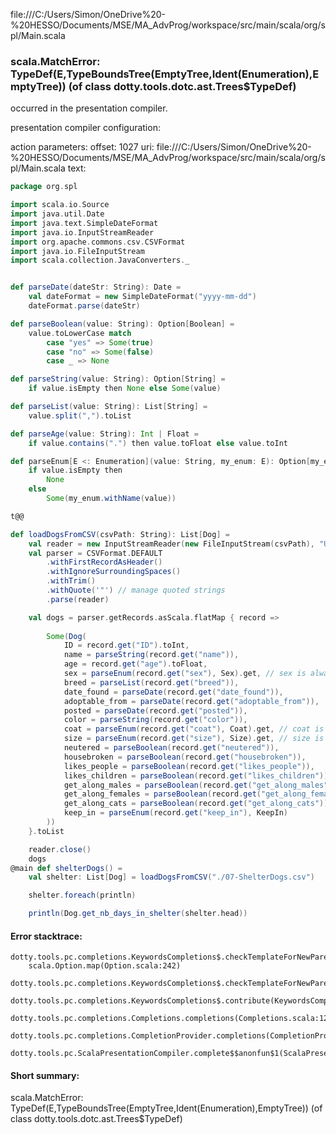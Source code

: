 file:///C:/Users/Simon/OneDrive%20-%20HESSO/Documents/MSE/MA_AdvProg/workspace/src/main/scala/org/spl/Main.scala
### scala.MatchError: TypeDef(E,TypeBoundsTree(EmptyTree,Ident(Enumeration),EmptyTree)) (of class dotty.tools.dotc.ast.Trees$TypeDef)

occurred in the presentation compiler.

presentation compiler configuration:


action parameters:
offset: 1027
uri: file:///C:/Users/Simon/OneDrive%20-%20HESSO/Documents/MSE/MA_AdvProg/workspace/src/main/scala/org/spl/Main.scala
text:
```scala
package org.spl

import scala.io.Source
import java.util.Date
import java.text.SimpleDateFormat
import java.io.InputStreamReader
import org.apache.commons.csv.CSVFormat
import java.io.FileInputStream
import scala.collection.JavaConverters._


def parseDate(dateStr: String): Date =
    val dateFormat = new SimpleDateFormat("yyyy-mm-dd")
    dateFormat.parse(dateStr)

def parseBoolean(value: String): Option[Boolean] =
    value.toLowerCase match
        case "yes" => Some(true)
        case "no" => Some(false)
        case _ => None

def parseString(value: String): Option[String] =
    if value.isEmpty then None else Some(value)

def parseList(value: String): List[String] =
    value.split(",").toList

def parseAge(value: String): Int | Float =
    if value.contains(".") then value.toFloat else value.toInt

def parseEnum[E <: Enumeration](value: String, my_enum: E): Option[my_enum.Value] =
    if value.isEmpty then 
        None
    else 
        Some(my_enum.withName(value))

t@@

def loadDogsFromCSV(csvPath: String): List[Dog] =
    val reader = new InputStreamReader(new FileInputStream(csvPath), "UTF-8")
    val parser = CSVFormat.DEFAULT
        .withFirstRecordAsHeader()
        .withIgnoreSurroundingSpaces()
        .withTrim()
        .withQuote('"') // manage quoted strings
        .parse(reader)

    val dogs = parser.getRecords.asScala.flatMap { record =>
        
        Some(Dog(
            ID = record.get("ID").toInt,
            name = parseString(record.get("name")),
            age = record.get("age").toFloat,
            sex = parseEnum(record.get("sex"), Sex).get, // sex is always set in data 
            breed = parseList(record.get("breed")),
            date_found = parseDate(record.get("date_found")),
            adoptable_from = parseDate(record.get("adoptable_from")),
            posted = parseDate(record.get("posted")),
            color = parseString(record.get("color")),
            coat = parseEnum(record.get("coat"), Coat).get, // coat is always set in data 
            size = parseEnum(record.get("size"), Size).get, // size is always set in data 
            neutered = parseBoolean(record.get("neutered")),
            housebroken = parseBoolean(record.get("housebroken")),
            likes_people = parseBoolean(record.get("likes_people")),
            likes_children = parseBoolean(record.get("likes_children")),
            get_along_males = parseBoolean(record.get("get_along_males")),
            get_along_females = parseBoolean(record.get("get_along_females")),
            get_along_cats = parseBoolean(record.get("get_along_cats")),
            keep_in = parseEnum(record.get("keep_in"), KeepIn)
        ))
    }.toList

    reader.close()
    dogs
@main def shelterDogs() = 
    val shelter: List[Dog] = loadDogsFromCSV("./07-ShelterDogs.csv")

    shelter.foreach(println)

    println(Dog.get_nb_days_in_shelter(shelter.head))

```



#### Error stacktrace:

```
dotty.tools.pc.completions.KeywordsCompletions$.checkTemplateForNewParents$$anonfun$2(KeywordsCompletions.scala:218)
	scala.Option.map(Option.scala:242)
	dotty.tools.pc.completions.KeywordsCompletions$.checkTemplateForNewParents(KeywordsCompletions.scala:215)
	dotty.tools.pc.completions.KeywordsCompletions$.contribute(KeywordsCompletions.scala:44)
	dotty.tools.pc.completions.Completions.completions(Completions.scala:124)
	dotty.tools.pc.completions.CompletionProvider.completions(CompletionProvider.scala:90)
	dotty.tools.pc.ScalaPresentationCompiler.complete$$anonfun$1(ScalaPresentationCompiler.scala:146)
```
#### Short summary: 

scala.MatchError: TypeDef(E,TypeBoundsTree(EmptyTree,Ident(Enumeration),EmptyTree)) (of class dotty.tools.dotc.ast.Trees$TypeDef)